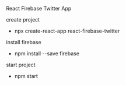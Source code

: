 React Firebase Twitter App

create project
- npx create-react-app react-firebase-twitter

install firebase
- npm install --save firebase

start project
- npm start